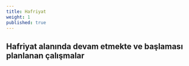 ```yaml
---
title: Hafriyat
weight: 1
published: true
---
```

## Hafriyat alanında devam etmekte ve başlaması planlanan çalışmalar

